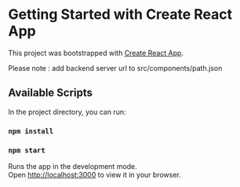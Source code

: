 # Getting Started with Create React App

This project was bootstrapped with [Create React App](https://github.com/facebook/create-react-app).

Please note : add backend server url to src/components/path.json



## Available Scripts

In the project directory, you can run:

### `npm install`

### `npm start`

Runs the app in the development mode.\
Open [http://localhost:3000](http://localhost:3000) to view it in your browser.

